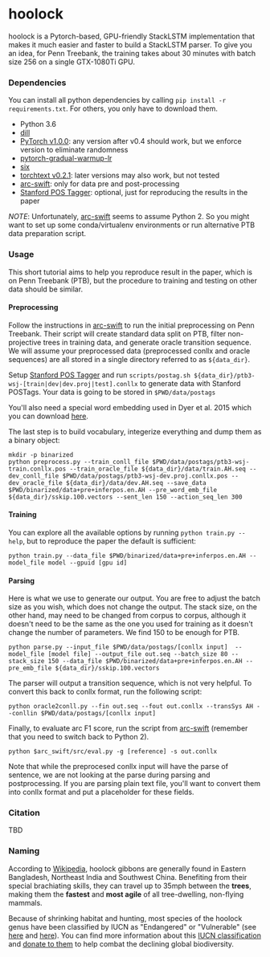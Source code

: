 # hoolock

hoolock is a Pytorch-based, GPU-friendly StackLSTM implementation that makes it much easier and faster to build a StackLSTM parser. To give you an idea, for Penn Treebank, the training takes about 30 minutes with batch size 256 on a single GTX-1080Ti GPU.

### Dependencies

You can install all python dependencies by calling `pip install -r requirements.txt`. For others, you only have to download them.

- Python 3.6
- [dill](https://pypi.org/project/dill)
- [PyTorch v1.0.0](https://pytorch.org): any version after v0.4 should work, but we enforce version to eliminate randomness
- [pytorch-gradual-warmup-lr](https://github.com/shuoyangd/pytorch-gradual-warmup-lr)
- [six](https://pypi.org/project/six/)
- [torchtext v0.2.1](https://github.com/pytorch/text/releases/tag/v0.2.1): later versions may also work, but not tested
- [arc-swift](https://github.com/qipeng/arc-swift): only for data pre and post-processing
- [Stanford POS Tagger](https://nlp.stanford.edu/software/tagger.shtml): optional, just for reproducing the results in the paper


*NOTE*: Unfortunately, [arc-swift](https://github.com/qipeng/arc-swift) seems to assume Python 2. So you might want to set up some conda/virtualenv environments or run alternative PTB data preparation script.

### Usage

This short tutorial aims to help you reproduce result in the paper, which is on Penn Treebank (PTB), but the procedure to training and testing on other data should be similar.

#### Preprocessing

Follow the instructions in [arc-swift](https://github.com/qipeng/arc-swift) to run the initial preprocessing on Penn Treebank. Their script will create standard data split on PTB, filter non-projective trees in training data, and generate oracle transition sequence. We will assume your preprocessed data (preprocessed conllx and oracle sequences) are all stored in a single directory referred to as `${data_dir}`.

Setup [Stanford POS Tagger](https://nlp.stanford.edu/software/tagger.shtml) and run `scripts/postag.sh ${data_dir}/ptb3-wsj-[train|dev|dev.proj|test].conllx` to generate data with Stanford POSTags. Your data is going to be stored in `$PWD/data/postags`

You'll also need a special word embedding used in Dyer et al. 2015 which you can download [here](https://drive.google.com/file/d/0B8nESzOdPhLsdWF2S1Ayb1RkTXc/view?usp=sharing).

The last step is to build vocabulary, integerize everything and dump them as a binary object:

```
mkdir -p binarized
python preprocess.py --train_conll_file $PWD/data/postags/ptb3-wsj-train.conllx.pos --train_oracle_file ${data_dir}/data/train.AH.seq --dev_conll_file $PWD/data/postags/ptb3-wsj-dev.proj.conllx.pos --dev_oracle_file ${data_dir}/data/dev.AH.seq --save_data $PWD/binarized/data+pre+inferpos.en.AH --pre_word_emb_file ${data_dir}/sskip.100.vectors --sent_len 150 --action_seq_len 300
```

#### Training

You can explore all the available options by running `python train.py --help`, but to reproduce the paper the default is sufficient:

```
python train.py --data_file $PWD/binarized/data+pre+inferpos.en.AH --model_file model --gpuid [gpu id]
```

#### Parsing

Here is what we use to generate our output. You are free to adjust the batch size as you wish, which does not change the output. The stack size, on the other hand, may need to be changed from corpus to corpus, although it doesn't need to be the same as the one you used for training as it doesn't change the number of parameters. We find 150 to be enough for PTB.

```
python parse.py --input_file $PWD/data/postags/[conllx input]  --model_file [model file] --output_file out.seq --batch_size 80 --stack_size 150 --data_file $PWD/binarized/data+pre+inferpos.en.AH --pre_emb_file ${data_dir}/sskip.100.vectors
```

The parser will output a transition sequence, which is not very helpful. To convert this back to conllx format, run the following script:

```
python oracle2conll.py --fin out.seq --fout out.conllx --transSys AH --conllin $PWD/data/postags/[conllx input]
```

Finally, to evaluate arc F1 score, run the script from [arc-swift](https://github.com/qipeng/arc-swift) (remember that you need to switch back to Python 2).

```
python $arc_swift/src/eval.py -g [reference] -s out.conllx
```

Note that while the preprocesed conllx input will have the parse of sentence, we are not looking at the parse during parsing and postprocessing. If you are parsing plain text file, you'll want to convert them into conllx format and put a placeholder for these fields.

### Citation

TBD

### Naming

According to [Wikipedia](https://en.wikipedia.org/wiki/Hoolock_gibbon), hoolock gibbons are generally found in Eastern Bangladesh, Northeast India and Southwest China. Benefiting from their special brachiating skills, they can travel up to 35mph between the **trees**, making them the **fastest** and **most agile** of all tree-dwelling, non-flying mammals.

Because of shrinking habitat and hunting, most species of the hoolock genus have been classified by IUCN as "Endangered" or "Vulnerable" (see [here](https://www.iucnredlist.org/species/39876/10278553) and [here](https://www.iucnredlist.org/species/118355453/17968300)). You can find more information about this [IUCN classification](https://www.iucnredlist.org) and [donate to them](https://www.iucn.org/donate) to help combat the declining global biodiversity.
